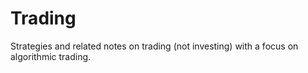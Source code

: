 # Trading
Strategies and related notes on trading (not investing) with a focus on algorithmic trading.